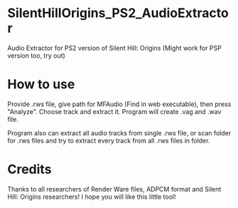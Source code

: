 # SilentHillOrigins_PS2_AudioExtractor
Audio Extractor for PS2 version of Silent Hill: Origins (Might work for PSP version too, try out)


# How to use

Provide .rws file, give path for MFAudio (Find in web executable), then press "Analyze".
Choose track and extract it. Program will create .vag and .wav file. 

Program also can extract all audio tracks from single .rws file, or scan folder for .rws files and try to extract every track from all .rws files in folder.

# Credits

Thanks to all researchers of Render Ware files, ADPCM format and Silent Hill: Origins researchers! 
I hope you will like this little tool! 
